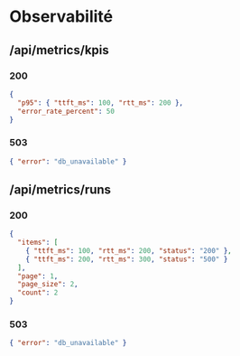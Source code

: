 # Observabilité

## /api/metrics/kpis

### 200

```json
{
  "p95": { "ttft_ms": 100, "rtt_ms": 200 },
  "error_rate_percent": 50
}
```

### 503

```json
{ "error": "db_unavailable" }
```

## /api/metrics/runs

### 200

```json
{
  "items": [
    { "ttft_ms": 100, "rtt_ms": 200, "status": "200" },
    { "ttft_ms": 200, "rtt_ms": 300, "status": "500" }
  ],
  "page": 1,
  "page_size": 2,
  "count": 2
}
```

### 503

```json
{ "error": "db_unavailable" }
```
